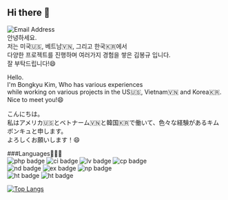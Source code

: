 ## Hi there 👋
![Email Address](https://img.shields.io/badge/-tanreen1%40gmail.com-4285F4?style=flat-square&logo=Gmail&logoColor=white)   
안녕하세요.   
저는 미국🇺🇸, 베트남🇻🇳, 그리고 한국🇰🇷에서   
다양한 프로젝트를 진행하며 여러가지 경험을 쌓은 김봉규 입니다.   
잘 부탁드립니다!😄   
   
Hello.   
I'm Bongkyu Kim, Who has various experiences   
while working on various projects in the US🇺🇸, Vietnam🇻🇳 and Korea🇰🇷.   
Nice to meet you!😄   
   
こんにちは。   
私はアメリカ🇺🇸とベトナーム🇻🇳と韓国🇰🇷で働いて、色々な経験があるキムボンキュと申します。   
よろしくお願いします！😄   

###Languages🧑🏻‍💻   
![php badge](https://img.shields.io/badge/-php-777BB4?style=flat-square&logo=PHP&logoColor=white)
![ci badge](https://img.shields.io/badge/-CodeIgniter-EF4223?style=flat-square&logo=Codeigniter&logoColor=white)
![lv badge](https://img.shields.io/badge/-Laravel-FF2D20?style=flat-square&logo=Laravel&logoColor=white)
![cp badge](https://img.shields.io/badge/-Composer-885630?style=flat-square&logo=Composer&logoColor=white)   
![nd badge](https://img.shields.io/badge/-Node.js-339933?style=flat-square&logo=Node.js&logoColor=white)
![ex badge](https://img.shields.io/badge/-Express.JS-000000?style=flat-square&logo=Express&logoColor=white)
![np badge](https://img.shields.io/badge/-npm-CB3837?style=flat-square&logo=npm&logoColor=white)   
![ht badge](https://img.shields.io/badge/-HTML5-E34F26?style=flat-square&logo=HTML5&logoColor=white)
![ht badge](https://img.shields.io/badge/-JavaScript-F7DF1E?style=flat-square&logo=JavaScript&logoColor=white)   
   
[![Top Langs](https://github-readme-stats.vercel.app/api/top-langs/?username=Bnine)](https://github.com/Bnine/github-readme-stats)
   
<!--
**Bnine/Bnine** is a ✨ _special_ ✨ repository because its `README.md` (this file) appears on your GitHub profile.

Here are some ideas to get you started:

- 🔭 I’m currently working on ...
- 🌱 I’m currently learning ...
- 👯 I’m looking to collaborate on ...
- 🤔 I’m looking for help with ...
- 💬 Ask me about ...
- 📫 How to reach me: ...
- 😄 Pronouns: ...
- ⚡ Fun fact: ...
-->
